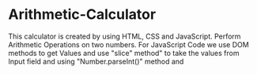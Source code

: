 # Arithmetic-Calculator
This calculator is created by using HTML, CSS and JavaScript. Perform Arithmetic Operations on two numbers. For JavaScript Code we use DOM methods to get Values and use "slice" method" to take the values from Input field and using "Number.parseInt()" method and 
